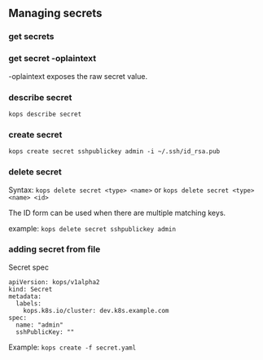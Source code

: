 ## Managing secrets

### get secrets

### get secret <name> -oplaintext

-oplaintext exposes the raw secret value.

### describe secret

`kops describe secret`

### create secret 

`kops create secret sshpublickey admin -i ~/.ssh/id_rsa.pub`

### delete secret

Syntax: `kops delete secret <type> <name>`
or `kops delete secret <type> <name> <id>`

The ID form can be used when there are multiple matching keys.

example:
`kops delete secret sshpublickey admin`

### adding secret from file

Secret spec
```
apiVersion: kops/v1alpha2
kind: Secret
metadata:
  labels:
    kops.k8s.io/cluster: dev.k8s.example.com
spec:
  name: "admin"
  sshPublicKey: ""
```

Example: `kops create -f secret.yaml`